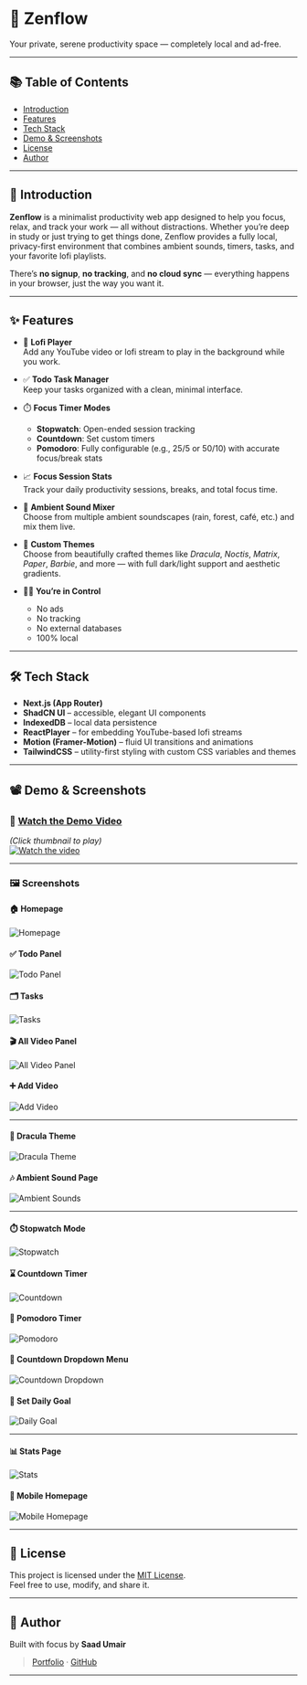 # 🌿 Zenflow

Your private, serene productivity space — completely local and ad-free.

---

## 📚 Table of Contents

- [Introduction](#introduction)
- [Features](#features)
- [Tech Stack](#tech-stack)
- [Demo & Screenshots](#demo--screenshots)
- [License](#license)
- [Author](#author)

---

## 🧘 Introduction

**Zenflow** is a minimalist productivity web app designed to help you focus, relax, and track your work — all without distractions. Whether you’re deep in study or just trying to get things done, Zenflow provides a fully local, privacy-first environment that combines ambient sounds, timers, tasks, and your favorite lofi playlists.

There’s **no signup**, **no tracking**, and **no cloud sync** — everything happens in your browser, just the way you want it.

---

## ✨ Features

- 🎵 **Lofi Player**  
  Add any YouTube video or lofi stream to play in the background while you work.

- ✅ **Todo Task Manager**  
  Keep your tasks organized with a clean, minimal interface.

- ⏱️ **Focus Timer Modes**

  - **Stopwatch**: Open-ended session tracking
  - **Countdown**: Set custom timers
  - **Pomodoro**: Fully configurable (e.g., 25/5 or 50/10) with accurate focus/break stats

- 📈 **Focus Session Stats**  
  Track your daily productivity sessions, breaks, and total focus time.

- 🌄 **Ambient Sound Mixer**  
  Choose from multiple ambient soundscapes (rain, forest, café, etc.) and mix them live.

- 🎨 **Custom Themes**  
  Choose from beautifully crafted themes like _Dracula_, _Noctis_, _Matrix_, _Paper_, _Barbie_, and more — with full dark/light support and aesthetic gradients.

- 🧍‍♂️ **You’re in Control**
  - No ads
  - No tracking
  - No external databases
  - 100% local

---

## 🛠️ Tech Stack

- **Next.js (App Router)**
- **ShadCN UI** – accessible, elegant UI components
- **IndexedDB** – local data persistence
- **ReactPlayer** – for embedding YouTube-based lofi streams
- **Motion (Framer-Motion)** – fluid UI transitions and animations
- **TailwindCSS** – utility-first styling with custom CSS variables and themes

---

## 📽️ Demo & Screenshots

### 🎥 [Watch the Demo Video](https://youtu.be/b6GKnaZ2MH4)

_(Click thumbnail to play)_  
[![Watch the video](https://dxrzx5m4k5m8.cloudfront.net/assets/projects/zenflow/thumbnail.png)](https://youtu.be/b6GKnaZ2MH4)

---

### 🖼️ Screenshots

#### 🏠 Homepage

![Homepage](https://dxrzx5m4k5m8.cloudfront.net/assets/projects/zenflow/homepage.png)

#### ✅ Todo Panel

![Todo Panel](https://dxrzx5m4k5m8.cloudfront.net/assets/projects/zenflow/todoPanel.png)

#### 🗂️ Tasks

![Tasks](https://dxrzx5m4k5m8.cloudfront.net/assets/projects/zenflow/tasks_list.png)

#### 🎬 All Video Panel

![All Video Panel](https://dxrzx5m4k5m8.cloudfront.net/assets/projects/zenflow/ALL_VIDEO.png)

#### ➕ Add Video

![Add Video](https://dxrzx5m4k5m8.cloudfront.net/assets/projects/zenflow/ADD_VIDEO.png)

---

#### 🎨 Dracula Theme

![Dracula Theme](https://dxrzx5m4k5m8.cloudfront.net/assets/projects/zenflow/dracula.png)

#### 🎶 Ambient Sound Page

![Ambient Sounds](https://dxrzx5m4k5m8.cloudfront.net/assets/projects/zenflow/ambientSound.png)

---

#### ⏱️ Stopwatch Mode

![Stopwatch](https://dxrzx5m4k5m8.cloudfront.net/assets/projects/zenflow/stopwatch.png)

#### ⌛ Countdown Timer

![Countdown](https://dxrzx5m4k5m8.cloudfront.net/assets/projects/zenflow/10minCountdown.png)

#### 🍅 Pomodoro Timer

![Pomodoro](https://dxrzx5m4k5m8.cloudfront.net/assets/projects/zenflow/pomodoroTimer.png)

#### 🔽 Countdown Dropdown Menu

![Countdown Dropdown](https://dxrzx5m4k5m8.cloudfront.net/assets/projects/zenflow/countdown_dropdown.png)

#### 🎯 Set Daily Goal

![Daily Goal](https://dxrzx5m4k5m8.cloudfront.net/assets/projects/zenflow/dailyGoal.png)

---

#### 📊 Stats Page

![Stats](https://dxrzx5m4k5m8.cloudfront.net/assets/projects/zenflow/stats.png)

#### 📱 Mobile Homepage

![Mobile Homepage](https://dxrzx5m4k5m8.cloudfront.net/assets/projects/zenflow/mb_homepage.png)

---

## 📄 License

This project is licensed under the [MIT License](https://opensource.org/licenses/MIT).  
Feel free to use, modify, and share it.

---

## 👤 Author

Built with focus by **Saad Umair**

> [Portfolio](https://saadumair.dev) · [GitHub](https://github.com/saadumairr)

---

